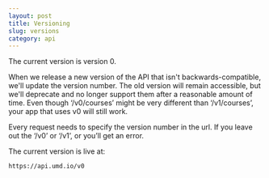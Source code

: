 ```yaml
---
layout: post
title: Versioning
slug: versions
category: api
---
```

The current version is version 0.

When we release a new version of the API that isn't backwards-compatible, we'll update the version number. The old version will remain accessible, but we'll deprecate and no longer support them after a reasonable amount of time. Even though ‘/v0/courses’ might be very different than ‘/v1/courses’, your app that uses v0 will still work. 

Every request needs to specify the version number in the url. If you leave out the ‘/v0’ or ‘/v1’, or you’ll get an error.

<!-- EXAMPLE -->

The current version is live at:

```
https://api.umd.io/v0
```

<!-- END_EXAMPLE -->